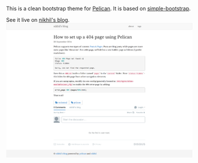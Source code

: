 This is a clean bootstrap theme for [Pelican](http://getpelican.com). It is based on [simple-bootstrap](https://github.com/getpelican/pelican-themes/tree/master/simple-bootstrap).

See it live on [nikhil's blog](http://nodotcom.org).
![screenshot](screenshot.png)
